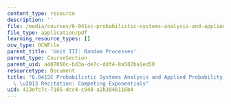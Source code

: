 ```yaml
---
content_type: resource
description: ''
file: /media/courses/6-041sc-probabilistic-systems-analysis-and-applied-probability-fall-2013/413efc7c7185dcc4c948a2b3846116b4_MIT6_041SCF13_Competing_Exponentials_300k.pdf
file_type: application/pdf
learning_resource_types: []
ocw_type: OCWFile
parent_title: 'Unit III: Random Processes'
parent_type: CourseSection
parent_uid: a407050c-bd3a-de7c-ddf4-8a582ba1ed50
resourcetype: Document
title: "6.041SC Probabilistic Systems Analysis and Applied Probability, Fall 2013Transcript\
  \ \u2013 Recitation: Competing Exponentials"
uid: 413efc7c-7185-dcc4-c948-a2b3846116b4
---
```


